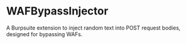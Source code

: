 # WAFBypassInjector
A Burpsuite extension to inject random text into POST request bodies, designed for bypassing WAFs.
